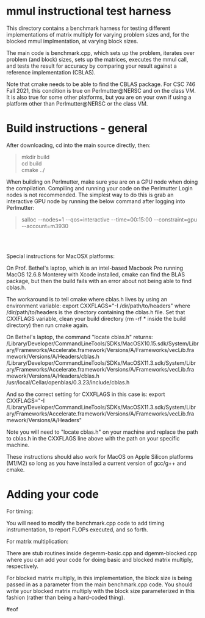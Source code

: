 # mmul instructional test harness

This directory contains a benchmark harness for testing different implementations of
matrix multiply for varying problem sizes and, for the blocked mmul implmentation,
at varying block sizes.

The main code is benchmark.cpp, which sets up the problem, iterates over problem
(and block) sizes, sets up the matrices, executes the mmul call, and tests the
result for accuracy by comparing your result against a reference implementation (CBLAS).

Note that cmake needs to be able to find the CBLAS package. For CSC 746 Fall 2021,
this condition is true on Perlmutter@NERSC and on the class VM. It is also true for some
other platforms, but you are on your own if using a platform other than Perlmutter@NERSC
or the class VM.

# Build instructions - general

After downloading, cd into the main source directly, then:

> mkdir build  
> cd build  
> cmake ../  

When building on Perlmutter, make sure you are on a GPU node when doing the compilation. Compiling and running your code on the Perlmutter Login nodes is not recommended.  The simplest way to do this is
grab an interactive GPU node by running the below command after logging into Perlmutter:  
> salloc --nodes=1 --qos=interactive --time=00:15:00 --constraint=gpu --account=m3930

<br></br>

Special instructions for MacOSX platforms:

On Prof. Bethel's laptop, which is an intel-based Macbook Pro running MacOS 12.6.8 
Monterey with Xcode installed, cmake can find the BLAS package, but then the build 
fails with an error about not being able to find cblas.h.

The workaround is to tell cmake where cblas.h lives by using an environment variable:
export CXXFLAGS="-I /dir/path/to/headers" where /dir/path/to/headers is the directory
containing the cblas.h file. Set that CXXFLAGS variable, clean your build directory 
(rm -rf \* inside the build directory) then run cmake again.

On Bethel's laptop, the command "locate cblas.h" returns:
/Library/Developer/CommandLineTools/SDKs/MacOSX10.15.sdk/System/Library/Frameworks/Accelerate.framework/Versions/A/Frameworks/vecLib.framework/Versions/A/Headers/cblas.h
/Library/Developer/CommandLineTools/SDKs/MacOSX11.3.sdk/System/Library/Frameworks/Accelerate.framework/Versions/A/Frameworks/vecLib.framework/Versions/A/Headers/cblas.h
/usr/local/Cellar/openblas/0.3.23/include/cblas.h

And so the correct setting for CXXFLAGS in this case is:
export CXXFLAGS="-I /Library/Developer/CommandLineTools/SDKs/MacOSX11.3.sdk/System/Library/Frameworks/Accelerate.framework/Versions/A/Frameworks/vecLib.framework/Versions/A/Headers"

Note you will need to "locate cblas.h" on your machine and replace the path to cblas.h
in the CXXFLAGS line above with the path on your specific machine.

These instructions should also work for MacOS on Apple Silicon platforms (M1/M2) so long
as you have installed a current version of gcc/g++ and cmake.

# Adding your code

For timing:

You will need to modify the benchmark.cpp code to add timing instrumentation, to 
report FLOPs executed, and so forth.


For matrix multiplication:

There are stub routines inside degemm-basic.cpp and dgemm-blocked.cpp where you can
add your code for doing basic and blocked matrix multiply, respectively.

For blocked matrix multiply, in this implementation, the block size is being passed in as
a parameter from the main benchmark.cpp code. You should write your blocked matrix multiply
with the block size parameterized in this fashion (rather than being a hard-coded thing). 

#eof
